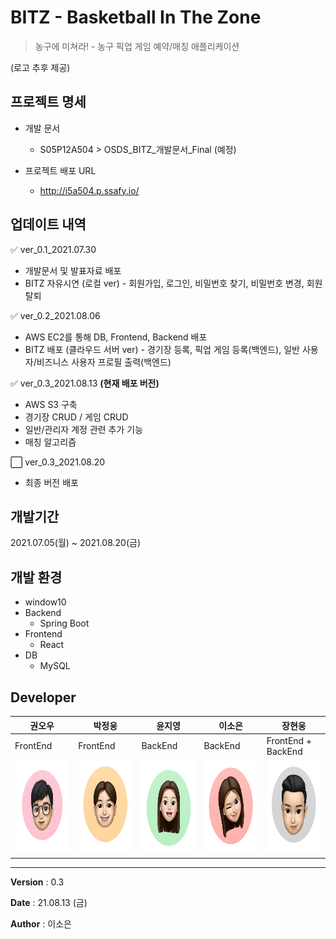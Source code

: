 # BITZ - Basketball In The Zone
> 농구에 미쳐라! - 농구 픽업 게임 예약/매칭 애플리케이션

(로고 추후 제공)

## 프로젝트 명세
- 개발 문서
  - S05P12A504 > OSDS_BITZ_개발문서_Final (예정)

- 프로젝트 배포 URL
  - http://i5a504.p.ssafy.io/

## 업데이트 내역
:white_check_mark: ver_0.1_2021.07.30
  - 개발문서 및 발표자료 배포
  - BITZ 자유시연 (로컬 ver) - 회원가입, 로그인, 비밀번호 찾기, 비밀번호 변경, 회원탈퇴

:white_check_mark: ver_0.2_2021.08.06 
  - AWS EC2를 통해 DB, Frontend, Backend 배포
  - BITZ 배포 (클라우드 서버 ver) - 경기장 등록, 픽업 게임 등록(백엔드), 일반 사용자/비즈니스 사용자 프로필 출력(백엔드)

:white_check_mark: ver_0.3_2021.08.13 **(현재 배포 버전)**
  - AWS S3 구축
  - 경기장 CRUD / 게임 CRUD
  - 일반/관리자 계정 관련 추가 기능
  - 매칭 알고리즘 

:white_large_square: ver_0.3_2021.08.20
  - 최종 버전 배포


## 개발기간
2021.07.05(월) ~ 2021.08.20(금)

## 개발 환경
- window10
- Backend 
  - Spring Boot 
- Frontend 
  - React
- DB
  - MySQL

## Developer
|권오우|박정웅|윤지영|이소은|장현웅|
| ------ | ------ | ------ | ------ | ------ |
| FrontEnd | FrontEnd | BackEnd | BackEnd | FrontEnd + BackEnd |
| <img src="README.assets/image-20210806013407800.png" alt="image-20210806013407800" width="150" height="150" /> | <img src="README.assets/image-20210806013434556.png" alt="image-20210806013434556" width="150" height="150" /> | <img src="README.assets/image-20210806013539276.png" alt="image-20210806013539276"  width="150" height="150" /> | <img src="README.assets/image-20210806013548354.png" alt="image-20210806013548354"  width="150" height="150" /> | <img src="README.assets/image-20210806013557176.png" alt="image-20210806013557176"  width="150" height="150" /> |

  




------

**Version** : 0.3

**Date** : 21.08.13 (금)

**Author** : 이소은
